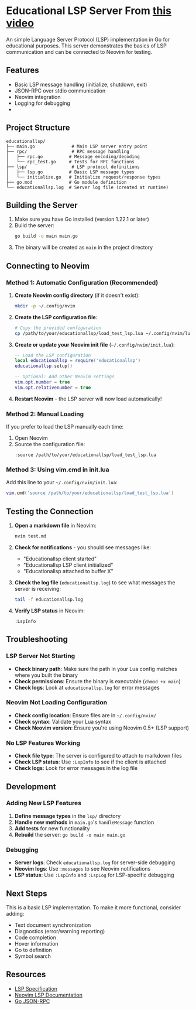 # Educational LSP Server From [this video](https://www.youtube.com/watch?v=YsdlcQoHqPY)

An simple Language Server Protocol (LSP) implementation in Go for educational purposes. This server demonstrates the basics of LSP communication and can be connected to Neovim for testing.

## Features

- Basic LSP message handling (initialize, shutdown, exit)
- JSON-RPC over stdio communication
- Neovim integration
- Logging for debugging
-
## Project Structure

```
educationallsp/
├── main.go              # Main LSP server entry point
├── rpc/                 # RPC message handling
│   ├── rpc.go          # Message encoding/decoding
│   └── rpc_test.go     # Tests for RPC functions
├── lsp/                 # LSP protocol definitions
│   ├── lsp.go          # Basic LSP message types
│   └── initialize.go   # Initialize request/response types
├── go.mod              # Go module definition
└── educationallsp.log  # Server log file (created at runtime)
```

## Building the Server

1. Make sure you have Go installed (version 1.22.1 or later)
2. Build the server:
   ```bash
   go build -o main main.go
   ```
3. The binary will be created as `main` in the project directory

## Connecting to Neovim

### Method 1: Automatic Configuration (Recommended)

1. **Create Neovim config directory** (if it doesn't exist):
   ```bash
   mkdir -p ~/.config/nvim
   ```

2. **Create the LSP configuration file**:
   ```bash
   # Copy the provided configuration
   cp /path/to/your/educationallsp/load_test_lsp.lua ~/.config/nvim/lua/educationallsp.lua
   ```

3. **Create or update your Neovim init file** (`~/.config/nvim/init.lua`):
   ```lua
   -- Load the LSP configuration
   local educationallsp = require('educationallsp')
   educationallsp.setup()
   
   -- Optional: Add other Neovim settings
   vim.opt.number = true
   vim.opt.relativenumber = true
   ```

4. **Restart Neovim** - the LSP server will now load automatically!

### Method 2: Manual Loading

If you prefer to load the LSP manually each time:

1. Open Neovim
2. Source the configuration file:
   ```vim
   :source /path/to/your/educationallsp/load_test_lsp.lua
   ```

### Method 3: Using vim.cmd in init.lua

Add this line to your `~/.config/nvim/init.lua`:
```lua
vim.cmd('source /path/to/your/educationallsp/load_test_lsp.lua')
```

## Testing the Connection

1. **Open a markdown file** in Neovim:
   ```bash
   nvim test.md
   ```

2. **Check for notifications** - you should see messages like:
   - "Educationallsp client started"
   - "Educationallsp LSP client initialized"
   - "Educationallsp attached to buffer X"

3. **Check the log file** (`educationallsp.log`) to see what messages the server is receiving:
   ```bash
   tail -f educationallsp.log
   ```

4. **Verify LSP status** in Neovim:
   ```vim
   :LspInfo
   ```

## Troubleshooting

### LSP Server Not Starting
- **Check binary path**: Make sure the path in your Lua config matches where you built the binary
- **Check permissions**: Ensure the binary is executable (`chmod +x main`)
- **Check logs**: Look at `educationallsp.log` for error messages

### Neovim Not Loading Configuration
- **Check config location**: Ensure files are in `~/.config/nvim/`
- **Check syntax**: Validate your Lua syntax
- **Check Neovim version**: Ensure you're using Neovim 0.5+ (LSP support)

### No LSP Features Working
- **Check file type**: The server is configured to attach to markdown files
- **Check LSP status**: Use `:LspInfo` to see if the client is attached
- **Check logs**: Look for error messages in the log file

## Development

### Adding New LSP Features

1. **Define message types** in the `lsp/` directory
2. **Handle new methods** in `main.go`'s `handleMessage` function
3. **Add tests** for new functionality
4. **Rebuild** the server: `go build -o main main.go`

### Debugging

- **Server logs**: Check `educationallsp.log` for server-side debugging
- **Neovim logs**: Use `:messages` to see Neovim notifications
- **LSP status**: Use `:LspInfo` and `:LspLog` for LSP-specific debugging

## Next Steps

This is a basic LSP implementation. To make it more functional, consider adding:

- Text document synchronization
- Diagnostics (error/warning reporting)
- Code completion
- Hover information
- Go to definition
- Symbol search

## Resources

- [LSP Specification](https://microsoft.github.io/language-server-protocol/)
- [Neovim LSP Documentation](https://neovim.io/doc/user/lsp.html)
- [Go JSON-RPC](https://pkg.go.dev/encoding/json)
